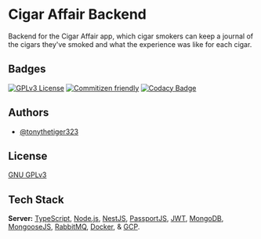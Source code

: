 # Cigar Affair Backend

Backend for the Cigar Affair app, which cigar smokers can keep a journal of the cigars they've smoked and what the experience was like for each cigar.


## Badges

[![GPLv3 License](https://img.shields.io/badge/License-GPL%20v3-yellow.svg)](https://opensource.org/licenses/) 
[![Commitizen friendly](https://img.shields.io/badge/commitizen-friendly-brightgreen.svg)](http://commitizen.github.io/cz-cli/)
[![Codacy Badge](https://app.codacy.com/project/badge/Grade/89634786ec6b4a68af3aa0a46a9c1e6a)](https://app.codacy.com/gh/tonythetiger323/cigar-affair-backend/dashboard?utm_source=gh&utm_medium=referral&utm_content=&utm_campaign=Badge_grade)



## Authors

- [@tonythetiger323](https://www.github.com/tonythetiger323)


## License

[GNU GPLv3](https://choosealicense.com/licenses/gpl-3.0/)


## Tech Stack

**Server:** [TypeScript](https://www.typescriptlang.org/), [Node.js](https://nodejs.org/en), [NestJS](https://nestjs.com/), [PassportJS](https://www.passportjs.org/), [JWT](https://jwt.io/), [MongoDB](https://www.mongodb.com/), [MongooseJS](https://mongoosejs.com/), [RabbitMQ](https://www.rabbitmq.com/), [Docker](https://www.docker.com/), & [GCP](https://cloud.google.com/gcp?utm_source=google&utm_medium=cpc&utm_campaign=na-US-all-en-dr-bkws-all-all-trial-e-dr-1605212&utm_content=text-ad-none-any-DEV_c-CRE_665735450627-ADGP_Hybrid+%7C+BKWS+-+EXA+%7C+Txt_Google+Cloud-KWID_43700077223807304-kwd-6458750523&utm_term=KW_google+cloud-ST_google+cloud&gclid=Cj0KCQjwn_OlBhDhARIsAG2y6zNpafkTXrDP1p6TBdWw54_CcDr-k9NxxDKnv6S4jiZHJladGbtKsjEaAul6EALw_wcB&gclsrc=aw.ds&hl=en).

